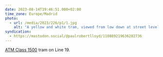 ```yaml
---
date: 2023-08-14T19:46:51.000+02:00
time_zone: Europe/Madrid
photo:
  - url: /media/2023/226/p1/1.jpg
    alt: "A yellow and white tram, viewed from low down at street level."
syndication:
  - https://mastodon.social/@paulrobertlloyd/110889219636282736
---
```


[ATM Class 1500](https://en.wikipedia.org/wiki/ATM_Class_1500) tram on Line 19.
